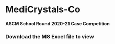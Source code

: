 # MediCrystals-Co
#### ASCM School Round 2020-21 Case Competition

### Download the MS Excel file to view
